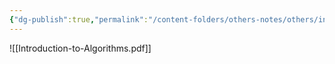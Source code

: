 ```yaml
---
{"dg-publish":true,"permalink":"/content-folders/others-notes/others/introduction-to-algorithms/","title":"Introduction-to-Algorithms.pdf"}
---
```



![[Introduction-to-Algorithms.pdf]]
